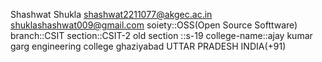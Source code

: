 Shashwat Shukla 
shashwat2211077@akgec.ac.in
shuklashashwat009@gmail.com
soiety::OSS(Open Source Softtware)
branch::CSIT
section::CSIT-2
old section ::s-19
college-name::ajay kumar garg engineering college
ghaziyabad UTTAR PRADESH
INDIA(+91)


